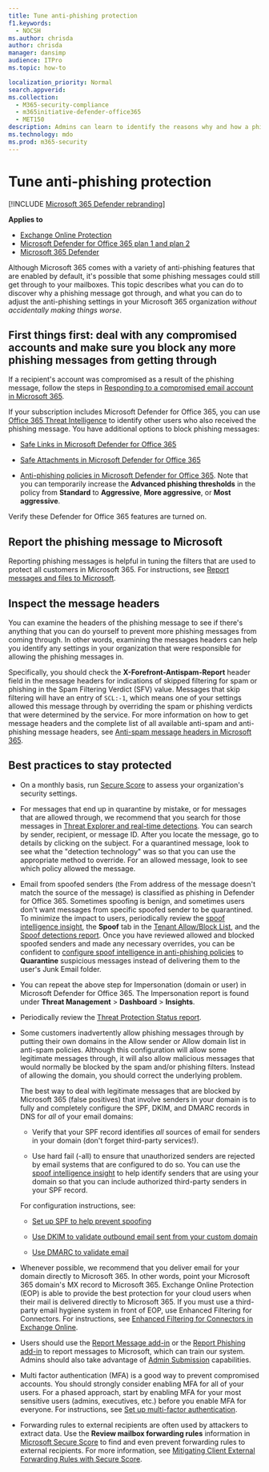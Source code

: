 ```yaml
---
title: Tune anti-phishing protection
f1.keywords: 
  - NOCSH
ms.author: chrisda
author: chrisda
manager: dansimp
audience: ITPro
ms.topic: how-to

localization_priority: Normal
search.appverid: 
ms.collection: 
  - M365-security-compliance
  - m365initiative-defender-office365
  - MET150
description: Admins can learn to identify the reasons why and how a phishing message got through in Microsoft 365, and what to do to prevent more phishing messages in the future.
ms.technology: mdo
ms.prod: m365-security
---
```


# Tune anti-phishing protection

[!INCLUDE [Microsoft 365 Defender rebranding](../includes/microsoft-defender-for-office.md)]

**Applies to**
- [Exchange Online Protection](exchange-online-protection-overview.md)
- [Microsoft Defender for Office 365 plan 1 and plan 2](defender-for-office-365.md)
- [Microsoft 365 Defender](../defender/microsoft-365-defender.md)

Although Microsoft 365 comes with a variety of anti-phishing features that are enabled by default, it's possible that some phishing messages could still get through to your mailboxes. This topic describes what you can do to discover why a phishing message got through, and what you can do to adjust the anti-phishing settings in your Microsoft 365 organization _without accidentally making things worse_.

## First things first: deal with any compromised accounts and make sure you block any more phishing messages from getting through

If a recipient's account was compromised as a result of the phishing message, follow the steps in [Responding to a compromised email account in Microsoft 365](responding-to-a-compromised-email-account.md).

If your subscription includes Microsoft Defender for Office 365, you can use [Office 365 Threat Intelligence](office-365-ti.md) to identify other users who also received the phishing message. You have additional options to block phishing messages:

- [Safe Links in Microsoft Defender for Office 365](set-up-safe-links-policies.md)

- [Safe Attachments in Microsoft Defender for Office 365](set-up-safe-attachments-policies.md)

- [Anti-phishing policies in Microsoft Defender for Office 365](configure-mdo-anti-phishing-policies.md). Note that you can temporarily increase the **Advanced phishing thresholds** in the policy from **Standard** to **Aggressive**, **More aggressive**, or **Most aggressive**.

Verify these Defender for Office 365 features are turned on.

## Report the phishing message to Microsoft

Reporting phishing messages is helpful in tuning the filters that are used to protect all customers in Microsoft 365. For instructions, see [Report messages and files to Microsoft](report-junk-email-messages-to-microsoft.md).

## Inspect the message headers

You can examine the headers of the phishing message to see if there's anything that you can do yourself to prevent more phishing messages from coming through. In other words, examining the messages headers can help you identify any settings in your organization that were responsible for allowing the phishing messages in.

Specifically, you should check the **X-Forefront-Antispam-Report** header field in the message headers for indications of skipped filtering for spam or phishing in the Spam Filtering Verdict (SFV) value. Messages that skip filtering will have an entry of `SCL:-1`, which means one of your settings allowed this message through by overriding the spam or phishing verdicts that were determined by the service. For more information on how to get message headers and the complete list of all available anti-spam and anti-phishing message headers, see [Anti-spam message headers in Microsoft 365](anti-spam-message-headers.md).

## Best practices to stay protected

- On a monthly basis, run [Secure Score](../defender/microsoft-secure-score.md) to assess your organization's security settings.

- For messages that end up in quarantine by mistake, or for messages that are allowed through, we recommend that you search for those messages in [Threat Explorer and real-time detections](threat-explorer.md). You can search by sender, recipient, or message ID. After you locate the message, go to details by clicking on the subject. For a quarantined message, look to see what the "detection technology" was so that you can use the appropriate method to override. For an allowed message, look to see which policy allowed the message.

- Email from spoofed senders (the From address of the message doesn't match the source of the message) is classified as phishing in Defender for Office 365. Sometimes spoofing is benign, and sometimes users don't want messages from specific spoofed sender to be quarantined. To minimize the impact to users, periodically review the [spoof intelligence insight](learn-about-spoof-intelligence.md), the **Spoof** tab in the [Tenant Allow/Block List](tenant-allow-block-list.md), and the [Spoof detections report](view-email-security-reports.md#spoof-detections-report). Once you have reviewed allowed and blocked spoofed senders and made any necessary overrides, you can be confident to [configure spoof intelligence in anti-phishing policies](set-up-anti-phishing-policies.md#spoof-settings) to **Quarantine** suspicious messages instead of delivering them to the user's Junk Email folder.

- You can repeat the above step for Impersonation (domain or user) in Microsoft Defender for Office 365. The Impersonation report is found under **Threat Management** \> **Dashboard** \> **Insights**.

- Periodically review the [Threat Protection Status report](view-reports-for-mdo.md#threat-protection-status-report).

- Some customers inadvertently allow phishing messages through by putting their own domains in the Allow sender or Allow domain list in anti-spam policies. Although this configuration will allow some legitimate messages through, it will also allow malicious messages that would normally be blocked by the spam and/or phishing filters. Instead of allowing the domain, you should correct the underlying problem.

  The best way to deal with legitimate messages that are blocked by Microsoft 365 (false positives) that involve senders in your domain is to fully and completely configure the SPF, DKIM, and DMARC records in DNS for _all_ of your email domains:

  - Verify that your SPF record identifies _all_ sources of email for senders in your domain (don't forget third-party services!).

  - Use hard fail (\-all) to ensure that unauthorized senders are rejected by email systems that are configured to do so. You can use the [spoof intelligence insight](learn-about-spoof-intelligence.md) to help identify senders that are using your domain so that you can include authorized third-party senders in your SPF record.

  For configuration instructions, see:

  - [Set up SPF to help prevent spoofing](set-up-spf-in-office-365-to-help-prevent-spoofing.md)

  - [Use DKIM to validate outbound email sent from your custom domain](use-dkim-to-validate-outbound-email.md)

  - [Use DMARC to validate email](use-dmarc-to-validate-email.md)

- Whenever possible, we recommend that you deliver email for your domain directly to Microsoft 365. In other words, point your Microsoft 365 domain's MX record to Microsoft 365. Exchange Online Protection (EOP) is able to provide the best protection for your cloud users when their mail is delivered directly to Microsoft 365. If you must use a third-party email hygiene system in front of EOP, use Enhanced Filtering for Connectors. For instructions, see [Enhanced Filtering for Connectors in Exchange Online](/Exchange/mail-flow-best-practices/use-connectors-to-configure-mail-flow/enhanced-filtering-for-connectors).

- Users should use the [Report Message add-in](enable-the-report-message-add-in.md) or the [Report Phishing add-in](enable-the-report-phish-add-in.md) to report messages to Microsoft, which can train our system. Admins should also take advantage of [Admin Submission](admin-submission.md) capabilities.

- Multi factor authentication (MFA) is a good way to prevent compromised accounts. You should strongly consider enabling MFA for all of your users. For a phased approach, start by enabling MFA for your most sensitive users (admins, executives, etc.) before you enable MFA for everyone. For instructions, see [Set up multi-factor authentication](../../admin/security-and-compliance/set-up-multi-factor-authentication.md).

- Forwarding rules to external recipients are often used by attackers to extract data. Use the **Review mailbox forwarding rules** information in [Microsoft Secure Score](../defender/microsoft-secure-score.md) to find and even prevent forwarding rules to external recipients. For more information, see [Mitigating Client External Forwarding Rules with Secure Score](/archive/blogs/office365security/mitigating-client-external-forwarding-rules-with-secure-score).
